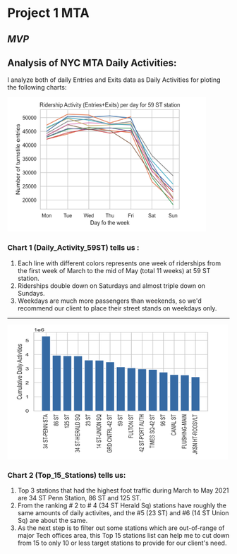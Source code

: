# Project 1  MTA     
## _MVP_


## Analysis of NYC MTA Daily Activities:

I analyze both of daily Entries and Exits data as Daily Activities for ploting the following charts:


<img src="https://github.com/SYNYC/1_Project_MTA/blob/master/MVP_Chart_1.png" width = "450" height = "305">

### Chart 1 (Daily_Activity_59ST) tells us :
  1. Each line with different colors represents one week of riderships from the first week of March to the mid of May (total 11 weeks) at 59 ST station.
  2. Riderships double down on Saturdays and almost triple down on Sundays.
  3. Weekdays are much more passengers than weekends, so we'd recommend our client to place their street stands on weekdays only.

----------------------------------------------------------------------------------------------------------------------------------------------------------------


<img src="https://github.com/SYNYC/1_Project_MTA/blob/master/MVP_Chart_2.png" width = "500" height = "305">


### Chart 2 (Top_15_Stations) tells us:
  1. Top 3 stations that had the highest foot traffic during March to May 2021 are 34 ST Penn Station, 86 ST and 125 ST.
  2. From the ranking # 2 to # 4 (34 ST Herald Sq) stations have roughly the same amounts of daily activites, and the #5 (23 ST) and #6 (14 ST Union Sq) are about the same. 
  3. As the next step is to filter out some stations which are out-of-range of major Tech offices area, this Top 15 stations list can help me to cut down from 15 to only 10 or less target stations to provide for our client's need.
  






